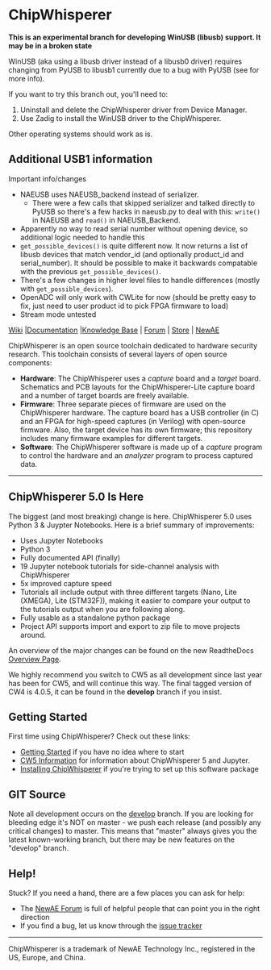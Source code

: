 # ChipWhisperer

**This is an experimental branch for developing WinUSB (libusb) support. It may be in a broken state**

WinUSB (aka using a libusb driver instead of a libusb0 driver) requires changing from PyUSB to libusb1 currently due to a bug with PyUSB (see  for more info).

If you want to try this branch out, you'll need to:

1. Uninstall and delete the ChipWhisperer driver from Device Manager.
1. Use Zadig to install the WinUSB driver to the ChipWhisperer.

Other operating systems should work as is.

## Additional USB1 information

Important info/changes

* NAEUSB uses NAEUSB_backend instead of serializer.
    * There were a few calls that skipped serializer and talked directly to PyUSB so there's a few hacks in naeusb.py to deal with this: `write()` in NAEUSB and `read()` in NAEUSB_Backend.
* Apparently no way to read serial number without opening device, so additional logic needed to handle this
* `get_possible_devices()` is quite different now. It now returns a list of libusb devices that match vendor_id (and optionally product_id and serial_number). It should be possible to make it backwards compatable with the previous `get_possible_devices()`.
* There's a few changes in higher level files to handle differences (mostly with `get_possible_devices`).
* OpenADC will only work with CWLite for now (should be pretty easy to fix, just need to user product id to pick FPGA firmware to load)
* Stream mode untested

[Wiki](https://wiki.newae.com/V5:Main_Page) |[Documentation](https://chipwhisperer.readthedocs.io) |[Knowledge Base](https://wiki.newae.com/Category:Knowledge_Base) | [Forum](http://www.newae.com/forum) | [Store](https://store.newae.com) | [NewAE](http://newae.com)

ChipWhisperer is an open source toolchain dedicated to hardware security research. This toolchain consists of several layers of open source components:
* __Hardware__: The ChipWhisperer uses a _capture_ board and a _target_ board. Schematics and PCB layouts for the ChipWhisperer-Lite capture board and a number of target boards are freely available.
* __Firmware__: Three separate pieces of firmware are used on the ChipWhisperer hardware. The capture board has a USB controller (in C) and an FPGA for high-speed captures (in Verilog) with open-source firmware. Also, the target device has its own firmware; this repository includes many firmware examples for different targets.
* __Software__: The ChipWhisperer software is made up of a _capture_ program to control the hardware and an _analyzer_ program to process captured data.

---

## ChipWhisperer 5.0 Is Here

The biggest (and most breaking) change is here. ChipWhisperer 5.0 uses Python 3 & Juypter Notebooks. Here is a brief summary of improvements:

* Uses Jupyter Notebooks
* Python 3
* Fully documented API (finally)
* 19 Jupyter notebook tutorials for side-channel analysis with ChipWhisperer
* 5x improved capture speed
* Tutorials all include output with three different targets (Nano, Lite (XMEGA), Lite (STM32F)), making it easier to compare your output to the tutorials output when you are following along.
* Fully usable as a standalone python package
* Project API supports import and export to zip file to move projects around.

An overview of the major changes can be found on the new ReadtheDocs [Overview Page](https://chipwhisperer.readthedocs.io/en/latest/getting-started.html).

We highly recommend you switch to CW5 as all development since last year has been for CW5, and will continue this way. The final tagged version of CW4 is 4.0.5, it can be found in the **develop** branch if you insist.

## Getting Started
First time using ChipWhisperer? Check out these links:
* [Getting Started](https://wiki.newae.com/V5:Getting_Started) if you have no idea where to start
* [CW5 Information](https://wiki.newae.com/CW5) for information about ChipWhisperer 5 and Jupyter.
* [Installing ChipWhisperer](https://chipwhisperer.readthedocs.io/en/latest/installing.html) if you're trying to set up this software package

## GIT Source
Note all development occurs on the [develop](https://github.com/newaetech/chipwhisperer/tree/develop) branch. If you are looking for bleeding edge it's NOT on master - we push each release (and possibly any critical changes) to master. This means that "master" always gives you the latest known-working branch, but there may be new features on the "develop" branch.

## Help!
Stuck? If you need a hand, there are a few places you can ask for help:
* The [NewAE Forum](https://www.newae.com/forum/) is full of helpful people that can point you in the right direction
* If you find a bug, let us know through the [issue tracker](https://github.com/newaetech/chipwhisperer/issues)

---

ChipWhisperer is a trademark of NewAE Technology Inc., registered in the US, Europe, and China.
